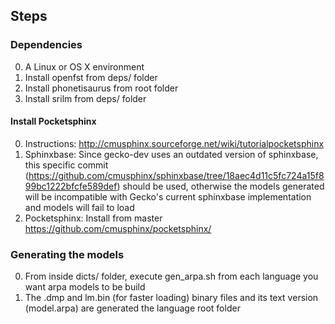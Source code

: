
## Steps

### Dependencies

0. A Linux or OS X environment
0. Install openfst from deps/ folder
0. Install phonetisaurus from root folder
0. Install srilm from deps/ folder

#### Install Pocketsphinx
0. Instructions: http://cmusphinx.sourceforge.net/wiki/tutorialpocketsphinx
0. Sphinxbase: Since gecko-dev uses an outdated version of sphinxbase, this specific commit (https://github.com/cmusphinx/sphinxbase/tree/18aec4d11c5fc724a15f899bc1222bfcfe589def) should be used, otherwise the models generated will be incompatible with Gecko's current sphinxbase implementation and models will fail to load  
0. Pocketsphinx: Install from master https://github.com/cmusphinx/pocketsphinx/


### Generating the models
0. From inside dicts/ folder, execute gen_arpa.sh from each language you want arpa models to be build
1. The .dmp and lm.bin (for faster loading) binary files and its text version (model.arpa) are generated the language root folder
